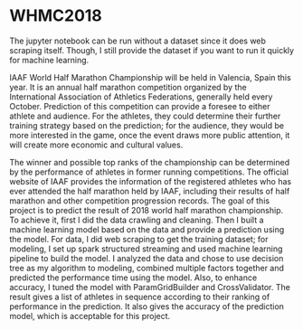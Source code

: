 # WHMC2018

The jupyter notebook can be run without a dataset since it does web scraping itself. Though, I still provide the dataset if you want to run it quickly for machine learning.

IAAF World Half Marathon Championship will be held in Valencia, Spain this year. It is an annual half marathon competition organized by the International Association of Athletics Federations, generally held every October. Prediction of this competition can provide a foresee to either athlete and audience. For the athletes, they could determine their further training strategy based on the prediction; for the audience, they would be more interested in the game, once the event draws more public attention, it will create more economic and cultural values. 

The winner and possible top ranks of the championship can be determined by the performance of athletes in former running competitions. The official website of IAAF provides the information of the registered athletes who has ever attended the half marathon held by IAAF, including their results of half marathon and other competition progression records. The goal of this project is to predict the result of 2018 world half marathon championship. To achieve it, first I did the data crawling and cleaning. Then I built a machine learning model based on the data and provide a prediction using the model. For data, I did web scraping to get the training dataset; for modeling, I set up spark structured streaming and used machine learning pipeline to build the model. I analyzed the data and chose to use decision tree as my algorithm to modeling, combined multiple factors together and predicted the performance time using the model. Also, to enhance accuracy, I tuned the model with ParamGridBuilder and CrossValidator. The result gives a list of athletes in sequence according to their ranking of performance in the prediction. It also gives the accuracy of the prediction model, which is acceptable for this project.
